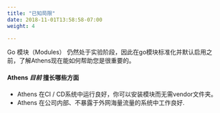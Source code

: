```yaml
---
title: "已知局限"
date: 2018-11-01T13:58:58-07:00
weight: 4

---
```


Go 模块（Modules） 仍然处于实验阶段，因此在go模块标准化并默认启用之前，了解Athens现在能如何帮助您是很重要的。

#### Athens _目前_ 擅长哪些方面 

- Athens 在CI / CD系统中运行良好，你可以安装模块而无需vendor文件夹。
- Athens 在公司内部、不暴露于外网海量流量的系统中工作良好. 
